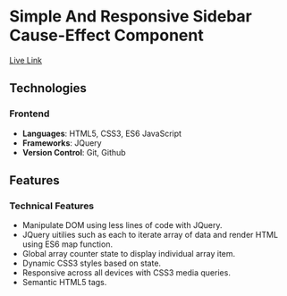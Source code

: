 # Simple And Responsive Sidebar Cause-Effect Component

[Live Link](https://cause-effect-component.netlify.app/)

## Technologies

### Frontend
* **Languages**: HTML5, CSS3, ES6 JavaScript
* **Frameworks**: JQuery
* **Version Control**: Git, Github

## Features

### Technical Features

* Manipulate DOM using less lines of code with JQuery.
* JQuery uitilies such as each to iterate array of data and render HTML using ES6 map function.
* Global array counter state to display individual array item.
* Dynamic CSS3 styles based on state.
* Responsive across all devices with CSS3 media queries.
* Semantic HTML5 tags.
